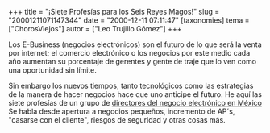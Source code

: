 +++
title = "¡Siete Profesías para los Seis Reyes Magos!"
slug = "20001211071147344"
date = "2000-12-11 07:11:47"
[taxonomies]
tema = ["ChorosViejos"]
autor = ["Leo Trujillo Gómez"]
+++

Los E-Business (negocios electrónicos) son el futuro de lo que será la
venta por internet; el comercio electrónico o los negocios por este
medio cada año aumentan su porcentaje de gerentes y gente de traje que
lo ven como una oportunidad sin límite.

Sin embargo los nuevos tiempos, tanto tecnológicos como las estrategias
de la manera de hacer negocios hace que uno anticipe el futuro. He aquí
las siete profesías de un grupo de [directores del negocio electrónico
en
México](http://www.red.com.mx/scripts/redArticulo.php3?idNumero=27&articuloID=4534)
Se habla desde apertura a negocios pequeños, incremento de AP´s,
"casarse con el cliente", riesgos de seguridad y otras cosas más.

